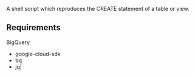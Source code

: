 A shell script which reproduces the CREATE statement of a table or view.

## Requirements
BigQuery
* google-cloud-sdk
* bq
* jq|
